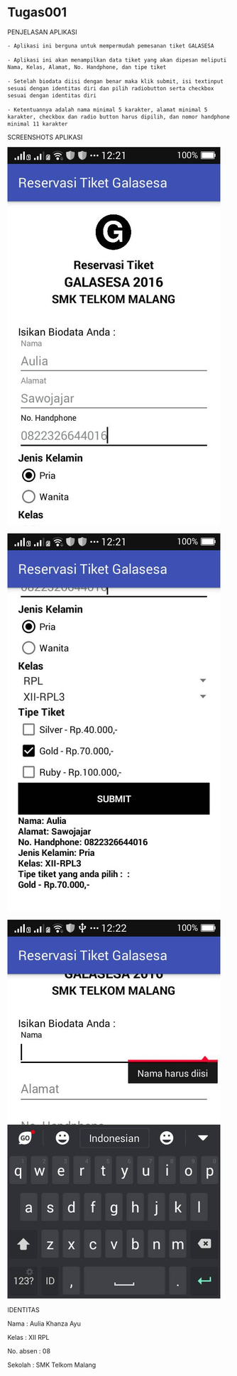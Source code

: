 # Tugas001

PENJELASAN APLIKASI

    - Aplikasi ini berguna untuk mempermudah pemesanan tiket GALASESA
    
    - Aplikasi ini akan menampilkan data tiket yang akan dipesan meliputi Nama, Kelas, Alamat, No. Handphone, dan tipe tiket
    
    - Setelah biodata diisi dengan benar maka klik submit, isi textinput sesuai dengan identitas diri dan pilih radiobutton serta checkbox sesuai dengan identitas diri
    
    - Ketentuannya adalah nama minimal 5 karakter, alamat minimal 5 karakter, checkbox dan radio button harus dipilih, dan nomor handphone minimal 11 karakter
    
SCREENSHOTS APLIKASI

![Image 1](https://github.com/akhanzaku/Tugas001/blob/master/1.jpg)

![Image 2](https://github.com/akhanzaku/Tugas001/blob/master/2.jpg)

![Image 3](https://github.com/akhanzaku/Tugas001/blob/master/3.jpg)

IDENTITAS

Nama : Aulia Khanza Ayu 

Kelas : XII RPL 

No. absen : 08

Sekolah : SMK Telkom Malang

